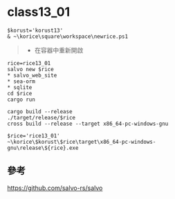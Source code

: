 # class13_01
```
$korust='korust13'
& ~\korice\square\workspace\newrice.ps1
```
> * 在容器中重新開啟
```
rice=rice13_01
salvo new $rice
* salvo_web_site
* sea-orm
* sqlite
cd $rice
cargo run
```
```
cargo build --release
./target/release/$rice
cross build --release --target x86_64-pc-windows-gnu
```
```
$rice='rice13_01'
~\korice\$korust\$rice\target\x86_64-pc-windows-gnu\release\${rice}.exe
```
## 參考
https://github.com/salvo-rs/salvo
